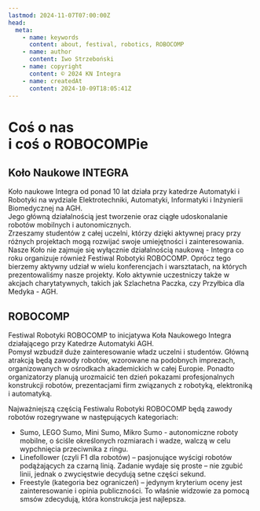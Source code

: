 ```yaml
---
lastmod: 2024-11-07T07:00:00Z
head:
  meta:
    - name: keywords
      content: about, festival, robotics, ROBOCOMP
    - name: author
      content: Iwo Strzeboński
    - name: copyright
      content: © 2024 KN Integra
    - name: createdAt
      content: 2024-10-09T18:05:41Z
---
```


# Coś o nas <br />i coś o ROBOCOMPie

## Koło Naukowe INTEGRA

Koło naukowe Integra od ponad 10 lat działa przy katedrze Automatyki i Robotyki na wydziale Elektrotechniki, Automatyki, Informatyki i Inżynierii Biomedycznej na AGH.  
Jego główną działalnością jest tworzenie oraz ciągłe udoskonalanie robotów mobilnych i autonomicznych.  
Zrzeszamy studentów z całej uczelni, którzy dzięki aktywnej pracy przy różnych projektach mogą rozwijać swoje umiejętności i zainteresowania.  
Nasze Koło nie zajmuje się wyłącznie działalnością naukową - Integra co roku organizuje również Festiwal Robotyki ROBOCOMP. Oprócz tego bierzemy aktywny udział w wielu konferencjach i warsztatach, na których prezentowaliśmy nasze projekty. Koło aktywnie uczestniczy także w akcjach charytatywnych, takich jak Szlachetna Paczka, czy Przyłbica dla Medyka - AGH.

## ROBOCOMP

Festiwal Robotyki ROBOCOMP to inicjatywa Koła Naukowego Integra działającego przy Katedrze Automatyki AGH.  
Pomysł wzbudził duże zainteresowanie władz uczelni i studentów. Główną atrakcją będą zawody robotów, wzorowane na podobnych imprezach, organizowanych w ośrodkach akademickich w całej Europie. Ponadto organizatorzy planują urozmaicić ten dzień pokazami profesjonalnych konstrukcji robotów, prezentacjami firm związanych z robotyką, elektroniką i automatyką.

Najważniejszą częścią Festiwalu Robotyki ROBOCOMP będą zawody robotów rozegrywane w następujących kategoriach:

- Sumo, LEGO Sumo, Mini Sumo, Mikro Sumo - autonomiczne roboty mobilne, o ściśle określonych rozmiarach i wadze, walczą w celu wypchnięcia przeciwnika z ringu.
- Linefollower (czyli F1 dla robotów) – pasjonujące wyścigi robotów podążających za czarną linią. Zadanie wydaje się proste – nie zgubić linii, jednak o zwycięstwie decydują setne części sekund.
- Freestyle (kategoria bez ograniczeń) – jedynym kryterium oceny jest zainteresowanie i opinia publiczności. To właśnie widzowie za pomocą smsów zdecydują, która konstrukcja jest najlepsza.
